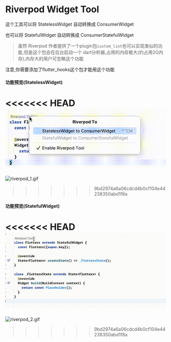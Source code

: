 # Riverpod Widget Tool


这个工具可以将 StatelessWidget 自动转换成 ConsumerWidget

也可以将 StatefulWidget 自动转换成 ConsumerStatefulWidget

> 虽然 Riverpod 作者提供了一个plugin包`custom_lint`也可以实现类似的功能,但是这个包会在后台启动一个 dart分析器,占用的内存极大(约占用2G内存),内存大的用户可忽略这个功能


<warning>
    <p>注意,你需要添加了flutter_hooks这个包才能用这个功能</p>
</warning>


####  功能预览(StatelessWidget)

<<<<<<< HEAD
![riverpod_1.gif](../../assets/gif/riverpod_1.gif)
=======
![riverpod_1.gif](/gif/riverpod_1.gif)
>>>>>>> 9bd2974a6a06cdcd4b0cf104e44238350abd1f8a


####  功能预览(StatefulWidget)

<<<<<<< HEAD
![riverpod_2.gif](../../assets/gif/riverpod_2.gif)
=======
![riverpod_2.gif](/gif/riverpod_2.gif)
>>>>>>> 9bd2974a6a06cdcd4b0cf104e44238350abd1f8a
